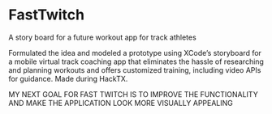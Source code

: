 # FastTwitch
A story board for a future workout app for track athletes

Formulated the idea and modeled a prototype using XCode’s storyboard for a mobile virtual track coaching app that eliminates the hassle of researching and planning workouts and offers customized training, including video APIs for guidance. Made during HackTX.

MY NEXT GOAL FOR FAST TWITCH IS TO IMPROVE THE FUNCTIONALITY AND MAKE THE APPLICATION LOOK MORE VISUALLY APPEALING

